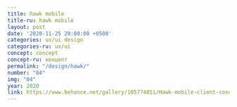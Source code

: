 ```yaml
---
title: hawk mobile
title-ru: hawk mobile
layout: post
date: '2020-11-25 20:00:00 +0500'
categories: ux/ui design
categories-ru: ux/ui
concept: concept
concept-ru: концепт
permalink: "/design/hawk/"
number: "04"
img: "04"
year: 2020
link: https://www.behance.net/gallery/105774851/Hawk-mobile-client-concept
---
```

